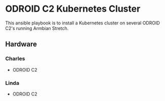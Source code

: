 # ODROID C2 Kubernetes Cluster

This ansible playbook is to install a Kubernetes cluster
on several ODROID C2's running Armbian Stretch.

## Hardware

### Charles
* ODROID C2

### Linda
* ODROID C2
